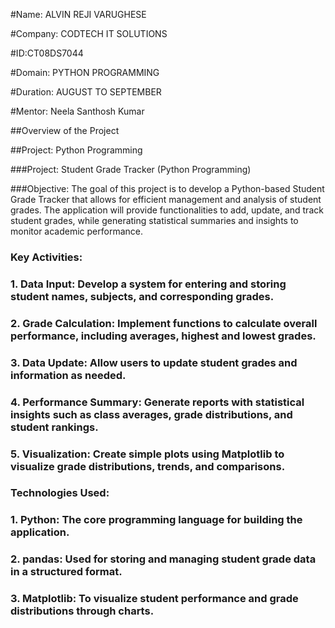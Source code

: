 #Name: ALVIN REJI VARUGHESE

#Company: CODTECH IT SOLUTIONS

#ID:CT08DS7044

#Domain: PYTHON PROGRAMMING

#Duration: AUGUST TO SEPTEMBER

#Mentor: Neela Santhosh Kumar


##Overview of the Project

##Project: Python Programming


###Project: Student Grade Tracker (Python Programming)


###Objective:
The goal of this project is to develop a Python-based Student Grade Tracker that allows for efficient management and 
analysis of student grades. The application will provide functionalities to add, update, and track student grades, 
while generating statistical summaries and insights to monitor academic performance.

### Key Activities:

### 1. Data Input: Develop a system for entering and storing student names, subjects, and corresponding grades.
### 2. Grade Calculation: Implement functions to calculate overall performance, including averages, highest and lowest grades.
### 3. Data Update: Allow users to update student grades and information as needed.
### 4. Performance Summary: Generate reports with statistical insights such as class averages, grade distributions, and student rankings.
### 5. Visualization: Create simple plots using Matplotlib to visualize grade distributions, trends, and comparisons.

### Technologies Used:
### 1. Python: The core programming language for building the application.
### 2. pandas: Used for storing and managing student grade data in a structured format.
### 3. Matplotlib: To visualize student performance and grade distributions through charts.



